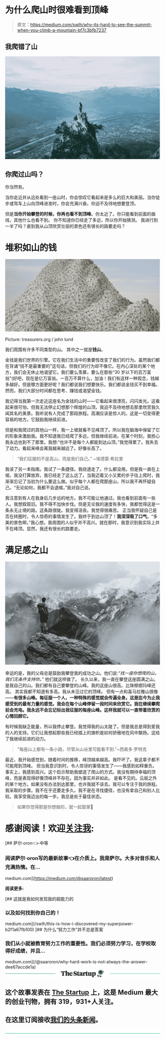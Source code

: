 # 为什么爬山时很难看到顶峰

> 原文：<https://medium.com/swlh/why-its-hard-to-see-the-summit-when-you-climb-a-mountain-bf7c3bfb7237>

## 我爬错了山

![](img/3dbf744412233058e8343302e5394397.png)

## 你爬过山吗？

你当然有。

当你走近并从远处看到一座山时，你会惊叹它看起来是多么的巨大和美丽。当你徒步或驾车上山向顶峰进发时，你会充满兴奋。你迫不及待地想要登顶。

但是**当你开始攀登的时候，你再也看不到顶峰**。你太近了。你只能看到前面的曲线，其他什么也看不到。
你不知道你已经走了多远，所以你开始猜测。
我进行到一半了吗？直到我从山顶欣赏壮丽的景色还有很长的路要走吗？

# 堆积如山的钱

![](img/24bb2909fff5c84dedbc959b49a05042.png)

Picture: treasurers.org / john lund

我们周围有许多不同类型的山。
其中之一就是**钱山**。

金钱是我们世界的引擎。它在我们生活中的重要性改变了我们的行为。虽然我们都在背诵“钱不是最重要的”这句话，但我们的行为却不像它。在内心深处的某个地方，我们会无休止地渴望它。我们要么羡慕，要么在那些“30 岁以下的百万富翁”(好吧，现在是亿万富翁。一百万不算什么，加油！我们有这样一种观念，钱越多越好。但是哪方面更好呢？我们都说我们想要快乐。我们都说金钱买不到幸福。然而，我们大部分时间都在思考、赚钱或渴望金钱。

我记得当我第一次走近这座名为金钱的山时——它看起来很漂亮，闪闪发光。这看起来很可怕，但我无法停止幻想那个辉煌的山顶。我迫不及待地想去那里欣赏我久闻其名的美景。我听说有人完成了那段旅程。高潮应该是惊人的。这是一切变得更容易的地方。它鼓励我继续前进。

但是和我爬过的其他山一样，我一上坡就看不见峰顶了。所以我在脑海中保留了它的形象来激励我。我不知道我已经爬了多远，但我继续前进。在某个时刻，我担心我永远也到不了那里。我想:“也许不是每个人都能到达山顶。”我觉得累了。我失去了动力。看起来峰会离我越来越远了。好像长高了。

> “我们征服的不是高山，而是我们自己。”
> ~埃德蒙·希拉里

我读了另一本指南。我试了一条捷径。我绕道走了。什么都没用。但是我一直在上坡。我没打算放弃。我已经走了这么远了。当我迈着又小又累的步子往上爬时，我渐渐忘记了当初为什么要这么做。似乎每个人都在爬那座山，所以我不再怀疑自己。“无论如何，我都不会退缩，”我对自己说。

我注意到有人在我身后几步远的地方。我不可能让他通过。我也看到前面有一些人。我想叙叙旧。我不得不加快步伐。但是无论我的速度有多快，我都觉得这是一条永无止境的路。这条路很陡。我变得沮丧。我觉得很痛苦。
正当我怀疑自己是否在转圈时，令人惊奇的事情发生了。我终于到达山顶了！**我深深吸了口气**。“多美的景色啊，”我心想。我周围的人似乎并不高兴。就在那时，我意识到我实际上并不在峰顶。显然，我还有很长的路要走。

# 满足感之山

![](img/1231b2844308dc7d104678c0a5c671d9.png)

幸运的是，我的父母总是鼓励我攀登我的成功之山。他们说:*“找一座你想爬的山，我们无条件支持你。”* 他们就这样做了。
长久以来，我一直在攀登这座圆满之山。
是我自己的山。我们都有自己要攀登的山峰。我的这座山很高。比珠穆朗玛峰还高。
其实我都不知道有多高。我从未见过它的顶峰。
但有一点和喜马拉雅山很像——**有很多山峰。每征服一个人，一种特殊的感觉就会传遍全身。这是迄今为止我感受到的最有力量的感觉。我会在每个山峰停留一段时间来欣赏它。我在继续攀爬前会充电。我永远不会忘记标出我征服的每座山峰。这样我就可以一直带着欣赏的心情回顾它。**

有时候我缺乏能量，所以我停止攀登。我觉得我的山太陡了。但是我总是得到爱我的人的支持。它们让我想起那些我已经插上的旗帜是如何骄傲地在风中飘扬。这给了我继续前进的动力。

> "每座山上都有一条小路，尽管从山谷里可能看不到."~西奥多·罗特克

最近，我开始感觉到，随着时间的推移，峰顶越来越高。我吓坏了。我这辈子都不可能爬到顶峰。
但当我意识到时，令人惊讶的事情发生了——我感到如释重负。
事实上，我感到高兴。这个启示帮助我塑造了爬山的方式。我没有期待幸福的顶峰，而是表现得好像顶峰并不存在。因为事实并非如此。
是看不见的。云层之外的某个地方。如果没有办法到达那里，也许我就不该去。我可以专注于我的旅程。我采取的步骤。我不在乎还要走多久。我不是在寻找捷径，也没有拿自己和别人比较。我享受我迈出的每一步。我总是处于最佳状态。

> 如果你觉得那是你想做的，就一起鼓掌👏

# 感谢阅读！欢迎[关注我](/@saaroron):

[](https://medium.com/@saaroron/latest) [## 萨尔·oron⁦⁦👈-中等

### 阅读萨尔·oron⁦⁦写的最新故事👈在介质上。我是萨尔。大多对音乐和人充满热情。在…

medium.com](https://medium.com/@saaroron/latest) 

**阅读更多:**

[](/swlh/this-is-how-i-discovered-my-superpower-b2f1a67fb100) [## 这就是我如何发现我的超能力的

### 以及如何找到你自己的！

medium.com](/swlh/this-is-how-i-discovered-my-superpower-b2f1a67fb100) [](/@saaroron/why-hard-work-is-not-always-the-answer-dee67accde1a) [## 为什么“努力工作”并不总是答案

### 我们从小就被教育努力工作的重要性。我们必须努力学习，在学校取得好成绩，并且…

medium.com](/@saaroron/why-hard-work-is-not-always-the-answer-dee67accde1a) [![](img/308a8d84fb9b2fab43d66c117fcc4bb4.png)](https://medium.com/swlh)

## 这个故事发表在 [The Startup](https://medium.com/swlh) 上，这是 Medium 最大的创业刊物，拥有 319，931+人关注。

## 在这里订阅接收[我们的头条新闻](http://growthsupply.com/the-startup-newsletter/)。

[![](img/b0164736ea17a63403e660de5dedf91a.png)](https://medium.com/swlh)